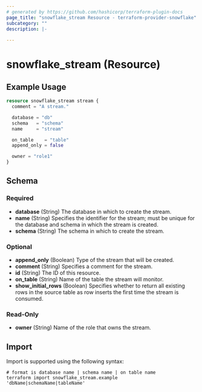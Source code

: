 ```yaml
---
# generated by https://github.com/hashicorp/terraform-plugin-docs
page_title: "snowflake_stream Resource - terraform-provider-snowflake"
subcategory: ""
description: |-
  
---
```


# snowflake_stream (Resource)



## Example Usage

```terraform
resource snowflake_stream stream {
  comment = "A stream."

  database = "db"
  schema   = "schema"
  name     = "stream"

  on_table    = "table"
  append_only = false

  owner = "role1"
}
```

<!-- schema generated by tfplugindocs -->
## Schema

### Required

- **database** (String) The database in which to create the stream.
- **name** (String) Specifies the identifier for the stream; must be unique for the database and schema in which the stream is created.
- **schema** (String) The schema in which to create the stream.

### Optional

- **append_only** (Boolean) Type of the stream that will be created.
- **comment** (String) Specifies a comment for the stream.
- **id** (String) The ID of this resource.
- **on_table** (String) Name of the table the stream will monitor.
- **show_initial_rows** (Boolean) Specifies whether to return all existing rows in the source table as row inserts the first time the stream is consumed.

### Read-Only

- **owner** (String) Name of the role that owns the stream.

## Import

Import is supported using the following syntax:

```shell
# format is database name | schema name | on table name
terraform import snowflake_stream.example 'dbName|schemaName|tableName'
```
